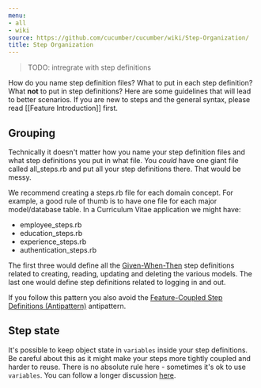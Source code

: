 ```yaml
---
menu:
- all
- wiki
source: https://github.com/cucumber/cucumber/wiki/Step-Organization/
title: Step Organization
---
```


> TODO: intregrate with step definitions

How do you name step definition files? What to put in each step definition? What **not** to put in step definitions? Here are some guidelines that will lead to better scenarios. If you are new to steps and the general syntax, please read [[Feature Introduction]] first.

## Grouping

Technically it doesn't matter how you name your step definition files and what step definitions you put in what file. You *could* have one giant file called all_steps.rb and put all your step definitions there. That would be messy.

We recommend creating a steps.rb file for each domain concept. For example, a good rule of thumb is to have one file for each major model/database table. In a Curriculum Vitae application we might have:

- employee_steps.rb
- education_steps.rb
- experience_steps.rb
- authentication_steps.rb

The first three would define all the [Given-When-Then](/gherkin/given-when-then/) step definitions related to creating, reading, updating and deleting the various models. The last one would define step definitions related to logging in and out.

If you follow this pattern you also avoid the [Feature-Coupled Step Definitions (Antipattern)](/cucumber/feature-coupled-step-definitions-antipattern/) antipattern.

## Step state

It's possible to keep object state in `variables` inside your step definitions. Be careful about this as it might make your steps more tightly coupled and harder to reuse. There is no absolute rule here - sometimes it's ok to use `variables`. You can follow a longer discussion [here](http://www.mail-archive.com/rspec-users@rubyforge.org/msg06268.html).
